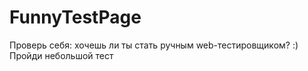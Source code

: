 # FunnyTestPage
Проверь себя: хочешь ли ты стать ручным web-тестировщиком? :) Пройди небольшой тест
